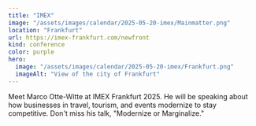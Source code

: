 ```yaml
---
title: "IMEX"
image: "/assets/images/calendar/2025-05-20-imex/Mainmatter.png"
location: "Frankfurt"
url: https://imex-frankfurt.com/newfront
kind: conference
color: purple
hero:
  image: "/assets/images/calendar/2025-05-20-imex/Frankfurt.png"
  imageAlt: "View of the city of Frankfurt"
---
```


Meet Marco Otte-Witte at IMEX Frankfurt 2025. He will be speaking about how businesses in travel, tourism, and events modernize to stay competitive. Don't miss his talk, "Modernize or Marginalize."
